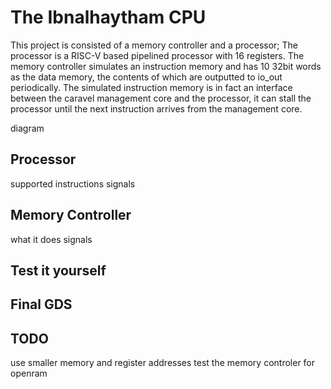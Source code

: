 # The Ibnalhaytham CPU

This project is consisted of a memory controller and a processor; The processor is a RISC-V based pipelined processor with 16 registers. The memory controller simulates an instruction memory and has 10 32bit words as the data memory, the contents of which are outputted to io_out periodically. The simulated instruction memory is in fact an interface between the caravel management core and the processor, it can stall the processor until the next instruction arrives from the management core.

diagram

## Processor
supported instructions
signals
## Memory Controller
what it does
signals
## Test it yourself

## Final GDS

## TODO
use smaller memory and register addresses
test the memory controler for openram

